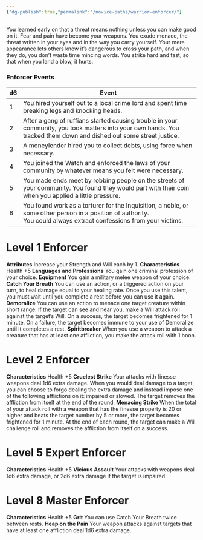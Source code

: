 ```yaml
---
{"dg-publish":true,"permalink":"/novice-paths/warrior-enforcer/"}
---
```


You learned early on that a threat means nothing unless you can make good on it. Fear and pain have become your weapons. You exude menace, the threat written in your eyes and in the way you carry yourself. Your mere appearance lets others know it’s dangerous to cross your path, and when they do, you don’t waste time mincing words. You strike hard and fast, so that when you land a blow, it hurts.
### Enforcer Events

| d6  | Event                                                                                                                                                                  |
| --- | ---------------------------------------------------------------------------------------------------------------------------------------------------------------------- |
| 1   | You hired yourself out to a local crime lord and spent time breaking legs and knocking heads.                                                                          |
| 2   | After a gang of ruffians started causing trouble in your community, you took matters into your own hands. You tracked them down and dished out some street justice.    |
| 3   | A moneylender hired you to collect debts, using force when necessary.                                                                                                  |
| 4   | You joined the Watch and enforced the laws of your community by whatever means you felt were necessary.                                                                |
| 5   | You made ends meet by robbing people on the streets of your community. You found they would part with their coin when you applied a little pressure.                   |
| 6   | You found work as a torturer for the Inquisition, a noble, or some other person in a position of authority.<br>You could always extract confessions from your victims. |
# Level 1 Enforcer
**Attributes** Increase your Strength and Will each by 1.
**Characteristics** Health +5
**Languages and Professions** You gain one criminal profession of your choice.
**Equipment** You gain a military melee weapon of your choice.
**Catch Your Breath** You can use an action, or a triggered action on your turn, to heal damage equal to your healing rate. Once you use this talent, you must wait until you complete a rest before you can use it again.
**Demoralize** You can use an action to menace one target creature within short range. If the target can see and hear you, make a Will attack roll against the target’s Will. On a success, the target becomes frightened for 1 minute.
On a failure, the target becomes immune to your use of Demoralize until it completes a rest.
**Spiritbreaker** When you use a weapon to attack a creature that has at least one affliction, you make the attack roll with 1 boon.
# Level 2 Enforcer
**Characteristics** Health +5
**Cruelest Strike** Your attacks with finesse weapons deal 1d6 extra damage. When you would deal damage to a target, you can choose to forgo dealing the extra damage and instead impose one of the following afflictions on it: impaired or slowed. The target removes the affliction from itself at the end of the round.
**Menacing Strike** When the total of your attack roll with a weapon that has the finesse property is 20 or higher and beats the target number by 5 or more, the target becomes frightened for 1 minute.
At the end of each round, the target can make a Will challenge roll and removes the affliction from itself on a success.
# Level 5 Expert Enforcer
**Characteristics** Health +5
**Vicious Assault** Your attacks with weapons deal 1d6 extra damage, or 2d6 extra damage if the target is impaired.
# Level 8 Master Enforcer
**Characteristics** Health +5
**Grit** You can use Catch Your Breath twice between rests.
**Heap on the Pain** Your weapon attacks against targets that have at least one affliction deal 1d6 extra damage.